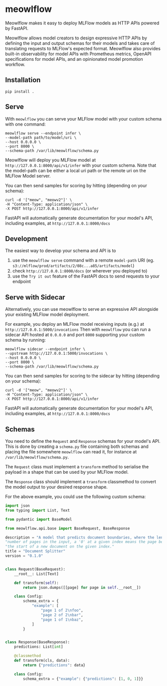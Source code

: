 # meowlflow
Meowlflow makes it easy to deploy MLFlow models as HTTP APIs powered by FastAPI.  

Meowlflow allows model creators to design expressive HTTP APIs by defining the input and output schemas for their models and takes care of translating requests to MLFlow's expected format.
Meowlflow also provides built-in observability for model APIs with Prometheus metrics, OpenAPI specifications for model APIs, and an opinionated model promotion workflow.

## Installation
`pip install .`

## Serve
With `meowlflow` you can serve your MLFlow model with your custom schema with one command:
```
meowlflow serve --endpoint infer \
--model-path path/to/model/uri \
--host 0.0.0.0 \
--port 8000 \
--schema-path /var/lib/meowlflow/schema.py
```

Meowlflow will deploy you MLFlow model at `http://127.0.0.1:8000/api/v1/infer` with your custom schema.
Note that the model-path can be either a local uri path or the remote uri on the MLFlow Model server.

You can then send samples for scoring by hitting (depending on your schema):
```
curl -d '["meow", "meowv2"]' \
-H "Content-Type: application/json" \
-X POST http://127.0.0.1:8000/api/v1/infer
```
FastAPI will automatically generate documentation for your model's API, including examples, at `http://127.0.0.1:8000/docs`


## Development
The easiest way to develop your schema and API is to
 1. use the `meowlflow serve` command with a remote `model-path` URI (eg. `s3://mlflow/prod/artifacts/2/08c...a85/artifacts/model`)
 2. check `http://127.0.0.1:8000/docs` (or wherever you deployed to)
 3. use the `Try it out` feature of the FastAPI docs to send requests to your endpoint


## Serve with Sidecar
Alternatively, you can use meowlflow to serve an expressive API alongside your existing MLFlow model deployment.

For example, you deploy an MLFlow model receiving inputs (e.g.) at `http://127.0.0.1:5000/invocations`
Then with `meowlflow` you can run a sidecar API hosted at `0.0.0.0` and port `8000`
supporting your custom schema by running:
```
meowlflow sidecar --endpoint infer \
--upstream http://127.0.0.1:5000/invocations \
--host 0.0.0.0 \
--port 8000 \
--schema-path /var/lib/meowlflow/schema.py
```

You can then send samples for scoring to the sidecar by hitting (depending on your schema):
```
curl -d '["meow", "meowv2"]' \
-H "Content-Type: application/json" \
-X POST http://127.0.0.1:8000/api/v1/infer
```

FastAPI will automatically generate documentation for your model's API, including examples, at `http://127.0.0.1:8000/docs`

## Schemas
You need to define the `Request` and `Response` schemas for your model's API.
This is done by creating a `schema.py` file containing both schemas and placing
the file somewhere `meowlflow` can read it, for instance at
`/var/lib/meowlflow/schema.py`.

The `Request` class must implement a `transform` method to serialise the payload
in  a shape that can be used by your MLFlow model.

The `Response` class should implement a `transform` classmethod to convert
the model output to your desired response shape.

For the above example, you could use the following custom schema:

[replace]: # (examples/document_splitter_schema.py)
```python
import json
from typing import List, Text

from pydantic import BaseModel

from meowlflow.api.base import BaseRequest, BaseResponse

description = "A model that predicts document boundaries, where the length of the prediction array is equal to the "
"number of pages in the input, a '0' at a given index means the page belongs to the current document, and a '1' marks "
"the start of a new document on the given index."
title = "Document Splitter"
version = "0.1.0"


class Request(BaseRequest):
    __root__: List[Text]

    def transform(self):
        return json.dumps([[page] for page in self.__root__])

    class Config:
        schema_extra = {
            "example": [
                "page 1 of 2\nfoo",
                "page 2 of 2\nbar",
                "page 1 of 1\nbaz",
            ]
        }


class Response(BaseResponse):
    predictions: List[int]

    @classmethod
    def transform(cls, data):
        return {"predictions": data}

    class Config:
        schema_extra = {"example": {"predictions": [1, 0, 1]}}
```
